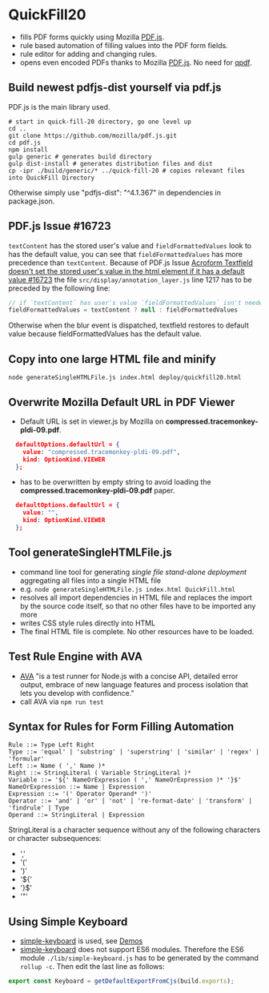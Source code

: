 # QuickFill20 
* fills PDF forms quickly using Mozilla [PDF.js](https://github.com/mozilla/pdf.js).
* rule based automation of filling values into the PDF form fields.
* rule editor for adding and changing rules.
* opens even encoded PDFs thanks to Mozilla [PDF.js](https://github.com/mozilla/pdf.js). No need for [qpdf](https://github.com/qpdf/qpdf).  

## Build newest pdfjs-dist yourself via pdf.js
PDF.js is the main library used.

```shell
# start in quick-fill-20 directory, go one level up
cd ..
git clone https://github.com/mozilla/pdf.js.git
cd pdf.js
npm install
gulp generic # generates build directory
gulp dist-install # generates distribution files and dist
cp -ipr ./build/generic/* ../quick-fill-20 # copies relevant files into QuickFill Directory
```

Otherwise simply use "pdfjs-dist": "^4.1.367" in dependencies in package.json.

## PDF.js Issue #16723
`textContent` has the stored user's value and `fieldFormattedValues` look to has the default value, you can see that `fieldFormattedValues` has more precedence than `textContent`.
Because of PDF.js Issue [Acroform Textfield doesn't set the stored user's value in the html element if it has a default value #16723](https://github.com/mozilla/pdf.js/issues/16723) the file `src/display/annotation_layer.js` line 1217 has to be preceded by the following line:
```javascript
// if `textContent` has user's value `fieldFormattedValues` isn't needed
fieldFormattedValues = textContent ? null : fieldFormattedValues
```
Otherwise when the blur event is dispatched, textfield restores to default value because fieldFormattedValues has the default value.

## Copy into one large HTML file and minify 
```shell
node generateSingleHTMLFile.js index.html deploy/quickfill20.html
```

## Overwrite Mozilla Default URL in PDF Viewer

* Default URL is set in viewer.js by Mozilla on **compressed.tracemonkey-pldi-09.pdf**.
```json
  defaultOptions.defaultUrl = {
    value: "compressed.tracemonkey-pldi-09.pdf",
    kind: OptionKind.VIEWER
  };
```
* has to be overwritten by empty string to avoid loading the **compressed.tracemonkey-pldi-09.pdf** paper.
```json
  defaultOptions.defaultUrl = {
    value: "",
    kind: OptionKind.VIEWER
  };
```

## Tool generateSingleHTMLFile.js
* command line tool for generating *single file stand-alone deployment* aggregating all files into a single HTML file
* e.g. `node generateSingleHTMLFile.js index.html QuickFill.html`
* resolves all import dependencies in HTML file and replaces the import by the source code itself, so that no other files have to be imported any more
* writes CSS style rules directly into HTML
* The final HTML file is complete. No other resources have to be loaded.


## Test Rule Engine with AVA
* [AVA](https://github.com/avajs/ava) "is a test runner for Node.js with a concise API, detailed error output, embrace of new language features and process isolation that lets you develop with confidence."
* call AVA via `npm run test`

## Syntax for Rules for Form Filling Automation
```ÈBNF
Rule ::= Type Left Right
Type ::= 'equal' | 'substring' | 'superstring' | 'similar' | 'regex' | 'formular'
Left ::= Name ( ',' Name )*
Right ::= StringLiteral ( Variable StringLiteral )*
Variable ::= '${' NameOrExpression ( ',' NameOrExpression )* '}$'
NameOrExpression ::= Name | Expression
Expression ::= '(' Operator Operand* ')'
Operator ::= 'and' | 'or' | 'not' | 're-format-date' | 'transform' | 'findrule' | Type
Operand ::= StringLiteral | Expression
```

StringLiteral is a character sequence without any of the following characters or character subsequences:
* ','
* '('
* ')'
* '${'
* '}$'
* '"'

## Using Simple Keyboard
* [simple-keyboard](https://hodgef.com/simple-keyboard/) is used, see [Demos](https://hodgef.com/simple-keyboard/demos/)
* [simple-keyboard](https://hodgef.com/simple-keyboard/) does not support ES6 modules. Therefore the ES6 module `./lib/simple-keyboard.js` has to be generated by the command `rollup -c`. Then edit the last line as follows:
```javascript
export const Keyboard = getDefaultExportFromCjs(build.exports);
```

